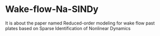 # Wake-flow-Na-SINDy
It is about the paper named Reduced-order modeling for wake flow past plates based on Sparse Identification of Nonlinear Dynamics
